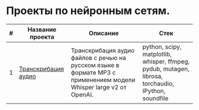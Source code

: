 # Проекты по нейронным сетям.
| # | Название проекта | Описание| Стек |
| ------- | ------------- | --------| -----|
|1|[Транскрибация аудио](https://github.com/Sergey-Gromov/Deep_Learning_Projects/tree/main/%D0%A2%D1%80%D0%B0%D0%BD%D1%81%D0%BA%D1%80%D0%B8%D0%B1%D0%B0%D1%86%D0%B8%D1%8F%20%D0%B0%D1%83%D0%B4%D0%B8%D0%BE%20%D1%84%D0%B0%D0%B9%D0%BB%D0%BE%D0%B2%20%D1%84%D0%BE%D1%80%D0%BC%D0%B0%D1%82%D0%B0%20MP3)|Транскрибация аудио файлов с речью на русском языке в формате MP3 с применением модели Whisper large v2 от OpenAI. |python, scipy, matplotlib, whisper, ffmpeg, pydub, mutagen, librosa, torchaudio, IPython, soundfile|
